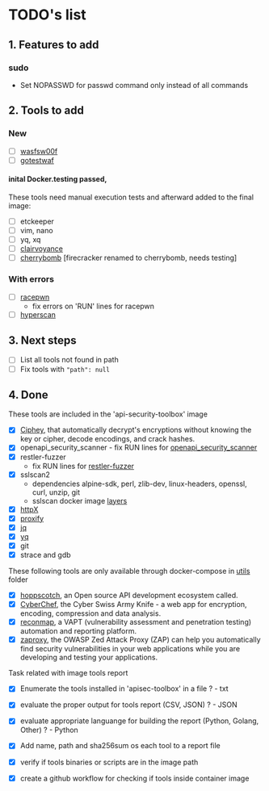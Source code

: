 # TODO's list

## 1. Features to add

### sudo
- Set NOPASSWD for passwd command only instead of all commands

## 2. Tools to add

### New
- [ ] [wasfsw00f](https://github.com/EnableSecurity/wafw00f)
- [ ] [gotestwaf](https://github.com/wallarm/gotestwaf)

#### inital Docker.testing passed, 
These tools need manual execution tests and afterward added to the final image:
- [ ]  etckeeper
- [ ]  vim, nano
- [ ]  yq, xq
- [ ]  [clairvoyance](https://github.com/nikitastupin/clairvoyance)
- [ ] [cherrybomb](https://github.com/blst-security/cherrybomb) [firecracker renamed to cherrybomb, needs testing]

### With errors
- [ ] [racepwn](https://github.com/racepwn/racepwn) 
  - fix errors on 'RUN' lines for racepwn
- [ ] [hyperscan](https://github.com/intel/hyperscan)

## 3. Next steps
- [ ] List all tools not found in path
- [ ] Fix tools with `"path": null`

## 4. Done  
These tools are included in the 'api-security-toolbox' image
- [x] [Ciphey](https://github.com/Ciphey/Ciphey), that automatically decrypt's encryptions without knowing the key or cipher, decode encodings, and crack hashes. 
- [x] openapi_security_scanner
      - fix RUN lines for [openapi_security_scanner](https://github.com/ngalongc/openapi_security_scanner)
- [x] restler-fuzzer
   - fix RUN lines for [restler-fuzzer](https://github.com/microsoft/restler-fuzzer)
- [x] sslscan2
  - dependencies alpine-sdk, perl, zlib-dev, linux-headers, openssl, curl, unzip, git
  - sslscan docker image [layers](https://hub.docker.com/layers/shamelesscookie/sslscan/latest/images/sha256-5f3dbd82c8d3c8da79887a9c56eb9679b7b191c3019342ac3f441944e895b270?context=explore)
- [x] [httpX](https://github.com/projectdiscovery/httpx)
- [x] [proxify](https://github.com/projectdiscovery/proxify)
- [x] [jq](https://github.com/stedolan/jq)
- [x] [yq](https://github.com/mikefarah/yq)
- [x] git
- [x]  strace and gdb

These following tools are only available through docker-compose in [utils](/utils) folder
- [x] [hoppscotch](https://github.com/hoppscotch/hoppscotch), an Open source API development ecosystem called.  
- [x] [CyberChef](https://github.com/gchq/CyberChef), the Cyber Swiss Army Knife - a web app for encryption, encoding, compression and data analysis.   
- [x] [reconmap](https://github.com/reconmap/reconmap), a VAPT (vulnerability assessment and penetration testing) automation and reporting platform.
- [x] [zaproxy](https://github.com/zaproxy/zaproxy), the OWASP Zed Attack Proxy (ZAP) can help you automatically find security vulnerabilities in your web applications while you are developing and testing your applications.

Task related with image tools report
- [x] Enumerate the tools installed in 'apisec-toolbox' in a file ? - txt
- [x] evaluate the proper output for tools report (CSV, JSON) ? - JSON
- [x] evaluate appropriate languange for building the report (Python, Golang, Other) ? - Python
- [x] Add name, path and sha256sum os each tool to a report file
- [x] verify if tools binaries or scripts are in the image path
- [x] create a github workflow for checking if tools inside container image
 
